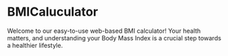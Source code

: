 # BMICaluculator
Welcome to our easy-to-use web-based BMI calculator! Your health matters, and understanding your Body Mass Index is a crucial step towards a healthier lifestyle.

